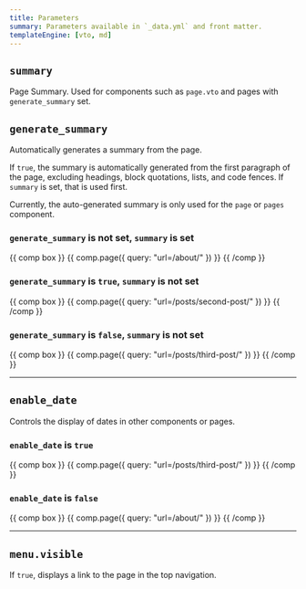```yaml
---
title: Parameters
summary: Parameters available in `_data.yml` and front matter.
templateEngine: [vto, md]
---
```


## `summary`

Page Summary. Used for components such as `page.vto` and pages with `generate_summary` set.

## `generate_summary`

Automatically generates a summary from the page.

If `true`, the summary is automatically generated from the first paragraph of the page, excluding headings, block quotations, lists, and code fences. If `summary` is set, that is used first.

Currently, the auto-generated summary is only used for the `page` or `pages` component.

### `generate_summary` is not set, `summary` is set

{{ comp box }}
{{ comp.page({ query: "url=/about/" }) }}
{{ /comp }}

### `generate_summary` is `true`, `summary` is not set

{{ comp box }}
{{ comp.page({ query: "url=/posts/second-post/" }) }}
{{ /comp }}

### `generate_summary` is `false`, `summary` is not set

{{ comp box }}
{{ comp.page({ query: "url=/posts/third-post/" }) }}
{{ /comp }}

---

## `enable_date`

Controls the display of dates in other components or pages.

### `enable_date` is `true`

{{ comp box }}
{{ comp.page({ query: "url=/posts/third-post/" }) }}
{{ /comp }}

### `enable_date` is `false`

{{ comp box }}
{{ comp.page({ query: "url=/about/" }) }}
{{ /comp }}

---

## `menu.visible`

If `true`, displays a link to the page in the top navigation.
